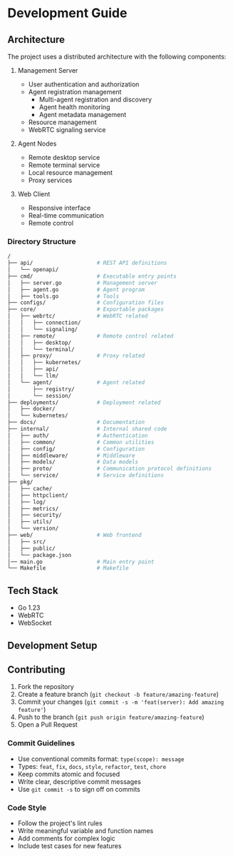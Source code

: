 # Development Guide

## Architecture

The project uses a distributed architecture with the following components:

1. Management Server

   - User authentication and authorization
   - Agent registration management
     - Multi-agent registration and discovery
     - Agent health monitoring
     - Agent metadata management
   - Resource management
   - WebRTC signaling service

2. Agent Nodes

   - Remote desktop service
   - Remote terminal service
   - Local resource management
   - Proxy services

3. Web Client
   - Responsive interface
   - Real-time communication
   - Remote control

### Directory Structure

```bash
/
├── api/                    # REST API definitions
│   └── openapi/
├── cmd/                    # Executable entry points
│   ├── server.go           # Management server
│   ├── agent.go            # Agent program
│   ├── tools.go            # Tools
├── configs/                # Configuration files
├── core/                   # Exportable packages
│   ├── webrtc/             # WebRTC related
│   │   ├── connection/
│   │   └── signaling/
│   ├── remote/             # Remote control related
│   │   ├── desktop/
│   │   └── terminal/
│   ├── proxy/              # Proxy related
│   │   ├── kubernetes/
│   │   ├── api/
│   │   └── llm/
│   └── agent/              # Agent related
│       ├── registry/
│       └── session/
├── deployments/            # Deployment related
│   ├── docker/
│   └── kubernetes/
├── docs/                   # Documentation
├── internal/               # Internal shared code
│   ├── auth/               # Authentication
│   ├── common/             # Common utilities
│   ├── config/             # Configuration
│   ├── middleware/         # Middleware
│   ├── models/             # Data models
│   ├── proto/              # Communication protocol definitions
│   └── service/            # Service definitions
├── pkg/
│   ├── cache/
│   ├── httpclient/
│   ├── log/
│   ├── metrics/
│   ├── security/
│   ├── utils/
│   └── version/
├── web/                    # Web frontend
│   ├── src/
│   ├── public/
│   └── package.json
│── main.go                 # Main entry point
└── Makefile                # Makefile
```

## Tech Stack

- Go 1.23
- WebRTC
- WebSocket

## Development Setup

## Contributing

1. Fork the repository
2. Create a feature branch (`git checkout -b feature/amazing-feature`)
3. Commit your changes (`git commit -s -m 'feat(server): Add amazing feature'`)
4. Push to the branch (`git push origin feature/amazing-feature`)
5. Open a Pull Request

### Commit Guidelines

- Use conventional commits format: `type(scope): message`
- Types: `feat`, `fix`, `docs`, `style`, `refactor`, `test`, `chore`
- Keep commits atomic and focused
- Write clear, descriptive commit messages
- Use `git commit -s` to sign off on commits

### Code Style

- Follow the project's lint rules
- Write meaningful variable and function names
- Add comments for complex logic
- Include test cases for new features
